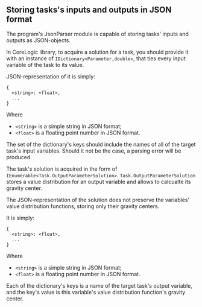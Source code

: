 ## Storing tasks's inputs and outputs in JSON format

The program's JsonParser module is capable of storing tasks' inputs
and outputs as JSON-objects.

In CoreLogic library, to acquire a solution for a task, you should
provide it with an instance of `IDictionary<Parameter,double>`,
that ties every input variable of the task to its value.

JSON-representation of it is simply:
```
{
  <string>: <float>,
  ...
}
```
Where
- `<string>` is a simple string in JSON format;
- `<float>` is a floating point number in JSON format.

The set of the dictionary's keys should include the names of all of the
target task's input variables. Should it not be the case, a parsing error
will be produced.

The task's solution is acquired in the form of `IEnumerable<Task.OutputParameterSolution>`.
`Task.OutputParameterSolution` stores a value distribution for an output variable
and allows to calcualte its gravity center.

The JSON-representation of the solution does not preserve the variables' value
distribution functions, storing only their gravity centers.

It is simply:
```
{
  <string>: <float>,
  ...
}
```
Where
- `<string>` is a simple string in JSON format;
- `<float>` is a floating point number in JSON format.

Each of the dictionary's keys is a name of the target task's output variable,
and the key's value is this variable's value distribution function's gravity center.